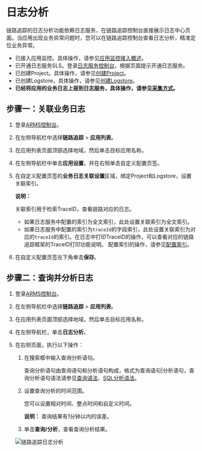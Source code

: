 # 日志分析

链路追踪的日志分析功能依赖日志服务，在链路追踪控制台直接展示日志中心页面。当应用出现业务异常问题时，您可以在链路追踪控制台查看日志分析，精准定位业务异常。

-   已接入应用监控。具体操作，请参见[应用监控接入概述](/cn.zh-CN/应用监控/接入应用监控/应用监控接入概述.md)。
-   已开通日志服务SLS。登录[日志服务控制台](https://sls.console.aliyun.com)，根据页面提示开通日志服务。
-   已创建Project。具体操作，请参见[创建Project](/cn.zh-CN/数据采集/准备工作/管理Project.md)。
-   已创建Logstore，具体操作，请参见[创建Logstore](/cn.zh-CN/数据采集/准备工作/管理Logstore.md)。
-   **已经将应用的业务日志上报到日志服务，具体操作，请参见[采集方式](/cn.zh-CN/数据采集/采集方式.md)。**

## 步骤一：关联业务日志

1.  登录[ARMS控制台](https://arms.console.aliyun.com/#/home)。

2.  在左侧导航栏中选择**链路追踪** \> **应用列表**。

3.  在应用列表页面顶部选择地域，然后单击目标应用名称。

4.  在左侧导航栏中单击**应用设置**，并在右侧单击自定义配置页签。

5.  在自定义配置页签的**业务日志关联设置**区域，绑定Project和Logstore，设置关联索引。

    **说明：**

    关联索引用于检索TraceID，查看链路对应的日志。

    -   如果日志服务中配置的索引为全文索引，此处设置关联索引为全文索引。
    -   如果日志服务中配置的索引为`traceId`的字段索引，此处设置关联索引为对应的`traceId`的索引。在日志中打印TraceID的操作，可以查看对应的链路追踪框架的TraceID打印功能说明。
    配置索引的操作，请参见[配置索引](/cn.zh-CN/查询和分析/配置索引.md)。

6.  在自定义配置页签左下角单击**保存**。


## 步骤二：查询并分析日志

1.  登录[ARMS控制台](https://arms.console.aliyun.com/#/home)。

2.  在左侧导航栏中选择**链路追踪** \> **应用列表**。

3.  在应用列表页面顶部选择地域，然后单击目标应用名称。

4.  在左侧导航栏，单击**日志分析**。

5.  在右侧页面，执行以下操作：

    1.  在搜索框中输入查询分析语句。

        查询分析语句由查询语句和分析语句构成，格式为查询语句\|分析语句，查询分析语句语法请参见[查询语法](/cn.zh-CN/查询和分析/查询语法与功能/查询语法.md)、[SQL分析语法](/cn.zh-CN/查询和分析/SQL分析语法与功能/通用聚合函数.md)。

    2.  设置查询分析的时间范围。

        您可以设置相对时间、整点时间和自定义时间。

        **说明：** 查询结果有1分钟以内的误差。

    3.  单击**查询/分析**，查看查询分析结果。

    ![链路追踪日志分析](https://static-aliyun-doc.oss-accelerate.aliyuncs.com/assets/img/zh-CN/3281609161/p266522.png)


